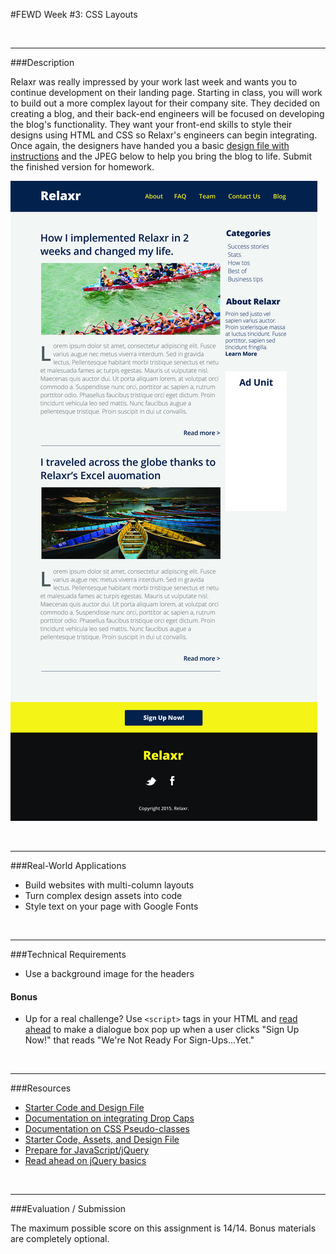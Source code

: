 #FEWD Week #3: CSS Layouts


<br>

---


###Description


Relaxr was really impressed by your work last week and wants you to continue development on their landing page. Starting in class, you will work to build out a more complex layout for their company site. They decided on creating a blog, and their back-end engineers will be focused on developing the blog's functionality. They want your front-end skills to style their designs using HTML and CSS so Relaxr's engineers can begin integrating. Once again, the designers have handed you a basic [design file with instructions](starter_code/readme) and the JPEG below to help you bring the blog to life. Submit the finished version for homework.

![Relaxr Blog](starter_code/images/relaxr_blog.jpg)

<br>

---


###Real-World Applications

- Build websites with multi-column layouts
- Turn complex design assets into code
- Style text on your page with Google Fonts

<br>

---


###Technical Requirements

<!-- - Use in-line-block or floats in your CSS to achieve a two-column layout -->
<!-- - Use the correct ```Open Sans``` Google Font typeface to style the text denoted in the [design file](starter_code/readme) and according to the JPEG provided -->
<!-- - Use proper filename conventions (lowercase, .html) -->
<!-- - Use a single external CSS stylesheet to style all pages -->
- Use a background image for the headers
<!-- - Add a hover effect to all the links using pseudo-classes -->
<!-- - Integrate drop caps using pseudo-classes -->


#### Bonus
<!-- - Link the "Blog" link in the header to the page you've built for this assignment -->
<!-- - Link the "About" link in the header to the [landing page](../../Week_02_Styling/Assignment/starter_code/images/relaxr_landing.jpg) you built last week -->
- Up for a real challenge? Use ```<script>``` tags in your HTML and [read ahead](https://learn.jquery.com/events/event-basics/) to make a dialogue box pop up when a user clicks "Sign Up Now!" that reads "We're Not Ready For Sign-Ups...Yet."

<br>

---

###Resources

- [Starter Code and Design File](starter_code/readme)
- [Documentation on integrating Drop Caps](https://css-tricks.com/snippets/css/drop-caps/)
- [Documentation on CSS Pseudo-classes](http://www.w3schools.com/CSS/CSS_pseudo_classes.asp)
- [Starter Code, Assets, and Design File](starter_code/)
- [Prepare for JavaScript/jQuery](https://generalassemb.ly/online/videos/what-can-you-do-with-javascript)
- [Read ahead on jQuery basics](https://learn.jquery.com/events/event-basics/)

<br>

---

###Evaluation / Submission

The maximum possible score on this assignment is 14/14.  Bonus materials are completely optional.
